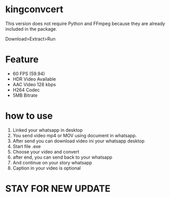 # kingconvcert
This version does not require Python and FFmpeg because they are already included in the package.

Download>Extract>Run


# Feature
- 60 FPS (59.94)
- HDR Video Available
- AAC Video 128 kbps
- H264 Codec
- 5MB Bitrate
  
# how to use
1. Linked your whatsapp in desktop
2. You send video mp4 or MOV using document in whatsapp.
3. After send you can download video ini your whatsapp desktop
4. Start file .exe
5. Choose your video and convert
6. after end, you can send back to your whatsapp
7. And continue on your story whatsapp
8. Caption in your video is optional

# STAY FOR NEW UPDATE

